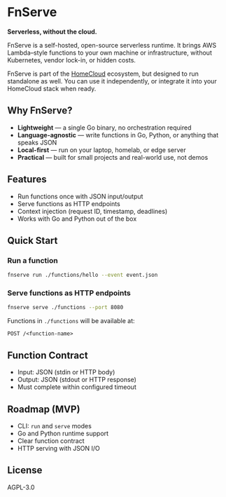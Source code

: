 # FnServe

**Serverless, without the cloud.**

FnServe is a self-hosted, open-source serverless runtime. It brings AWS Lambda–style functions to your own machine or infrastructure, without Kubernetes, vendor lock-in, or hidden costs.

FnServe is part of the [HomeCloud](https://github.com/homecloudhq/homecloud) ecosystem, but designed to run standalone as well. You can use it independently, or integrate it into your HomeCloud stack when ready.

## Why FnServe?

* **Lightweight** — a single Go binary, no orchestration required
* **Language-agnostic** — write functions in Go, Python, or anything that speaks JSON
* **Local-first** — run on your laptop, homelab, or edge server
* **Practical** — built for small projects and real-world use, not demos

## Features

* Run functions once with JSON input/output
* Serve functions as HTTP endpoints
* Context injection (request ID, timestamp, deadlines)
* Works with Go and Python out of the box

## Quick Start

### Run a function

```bash
fnserve run ./functions/hello --event event.json
```

### Serve functions as HTTP endpoints

```bash
fnserve serve ./functions --port 8080
```

Functions in `./functions` will be available at:

```
POST /<function-name>
```

## Function Contract

* Input: JSON (stdin or HTTP body)
* Output: JSON (stdout or HTTP response)
* Must complete within configured timeout

## Roadmap (MVP)

* CLI: `run` and `serve` modes
* Go and Python runtime support
* Clear function contract
* HTTP serving with JSON I/O

## License

AGPL-3.0
